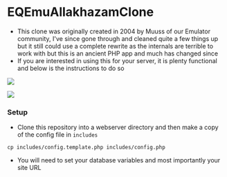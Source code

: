 # EQEmuAllakhazamClone

* This clone was originally created in 2004 by Muuss of our Emulator community, I've since gone through and cleaned quite a few things up but it still could use a complete rewrite as the internals are terrible to work with but this is an ancient PHP app and much has changed since
* If you are interested in using this for your server, it is plenty functional and below is the instructions to do so

![](https://i.imgur.com/pwTrZm2.png)

![](https://i.imgur.com/oMC9mDM.png)

### Setup

* Clone this repository into a webserver directory and then make a copy of the config file in `includes`

```cp includes/config.template.php includes/config.php```

* You will need to set your database variables and most importantly your site URL


